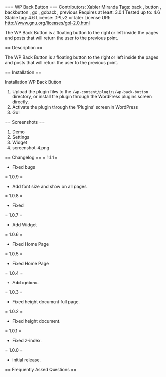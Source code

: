 === WP Back Button ===
Contributors: Xabier Miranda
Tags: back , button , backbutton , go , goback , previous
Requires at least: 3.0.1
Tested up to: 4.6
Stable tag: 4.6
License: GPLv2 or later
License URI: http://www.gnu.org/licenses/gpl-2.0.html

The WP Back Button is a floating button to the right or left inside the pages and posts that will return the user to the previous point.

== Description ==

The WP Back Button is a floating button to the right or left inside the pages and posts that will return the user to the previous point.

== Installation ==

Installation WP Back Button

1. Upload the plugin files to the `/wp-content/plugins/wp-back-button` directory, or install the plugin through the WordPress plugins screen directly.
2. Activate the plugin through the 'Plugins' screen in WordPress
3. Go!

== Screenshots ==

1. Demo
2. Settings
3. Widget
4. screenshot-4.png

== Changelog ==
= 1.1.1 =
* Fixed bugs

= 1.0.9 =
* Add font size and show on all pages

= 1.0.8 =
* Fixed

= 1.0.7 =
* Add Widget

= 1.0.6 =
* Fixed Home Page

= 1.0.5 =
* Fixed Home Page

= 1.0.4 =
* Add options.

= 1.0.3 =
* Fixed height document full page.

= 1.0.2 =
* Fixed height document.

= 1.0.1 =
* Fixed z-index.

= 1.0.0 =
* initial release.

== Frequently Asked Questions ==

